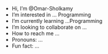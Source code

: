 - Hi, I’m @Omar-Sholkamy
- I’m interested in ... Programming 
- I’m currently learning ...Programming 
- I’m looking to collaborate on ...
- How to reach me ...
- Pronouns: ...
- Fun fact: ...

<!---
Omar-Sholkamy/Omar-Sholkamy is a ✨ special ✨ repository because its `README.md` (this file) appears on your GitHub profile.
You can click the Preview link to take a look at your changes.
--->
